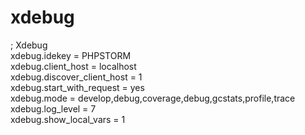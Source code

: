 # xdebug

; Xdebug  
xdebug.idekey = PHPSTORM   
xdebug.client_host = localhost   
xdebug.discover_client_host = 1   
xdebug.start_with_request = yes   
xdebug.mode = develop,debug,coverage,debug,gcstats,profile,trace   
xdebug.log_level = 7   
xdebug.show_local_vars = 1

